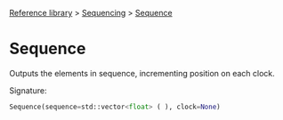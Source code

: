 [Reference library](../index.md) > [Sequencing](index.md) > [Sequence](sequence.md)

# Sequence

Outputs the elements in sequence, incrementing position on each clock.

Signature:
```python
Sequence(sequence=std::vector<float> ( ), clock=None)
```
